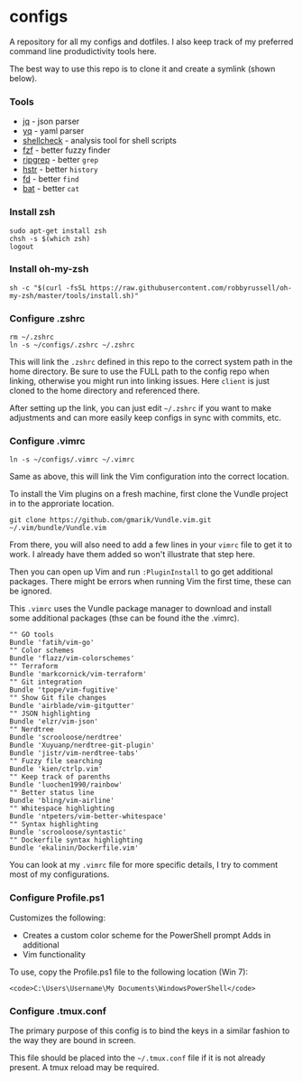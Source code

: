 configs
=======

A repository for all my configs and dotfiles.  I also keep track of my preferred command line produdictivity tools here.

The best way to use this repo is to clone it and create a symlink (shown below).

### Tools

* [jq](https://stedolan.github.io/jq/) - json parser
* [yq](https://github.com/mikefarah/yq) - yaml parser
* [shellcheck](https://github.com/koalaman/shellcheck) - analysis tool for shell scripts
* [fzf](https://github.com/junegunn/fzf) - better fuzzy finder 
* [ripgrep](https://github.com/BurntSushi/ripgrep) - better `grep`
* [hstr](https://github.com/dvorka/hstr) - better `history`
* [fd](https://github.com/sharkdp/fd) - better `find`
* [bat](https://github.com/sharkdp/bat) - better `cat`

### Install zsh

```
sudo apt-get install zsh
chsh -s $(which zsh)
logout
```

### Install oh-my-zsh

```
sh -c "$(curl -fsSL https://raw.githubusercontent.com/robbyrussell/oh-my-zsh/master/tools/install.sh)"
```

### Configure .zshrc

```
rm ~/.zshrc
ln -s ~/configs/.zshrc ~/.zshrc
```

This will link the `.zshrc` defined in this repo to the correct system path in the home directory.  Be sure to use the FULL path to the config repo when linking, otherwise you might run into linking issues.  Here `client` is just cloned to the home directory and referenced there.

After setting up the link, you can just edit `~/.zshrc` if you want to make adjustments and can more easily keep configs in sync with commits, etc.

### Configure .vimrc

```
ln -s ~/configs/.vimrc ~/.vimrc
```

Same as above, this will link the Vim configuration into the correct location.
 
To install the Vim plugins on a fresh machine, first clone the Vundle project in to the approriate location.

```
git clone https://github.com/gmarik/Vundle.vim.git ~/.vim/bundle/Vundle.vim
```

From there, you will also need to add a few lines in your `vimrc` file to get
it to work.  I already have them added so won't illustrate that step here.

Then you can open up Vim and run `:PluginInstall` to go get additional packages.  There
might be errors when running Vim the first time, these can be ignored.

This `.vimrc` uses the Vundle package manager to download and install some additional
packages (thse can be found ithe the .vimrc).

```
"" GO tools
Bundle 'fatih/vim-go'
"" Color schemes
Bundle 'flazz/vim-colorschemes'
"" Terraform
Bundle 'markcornick/vim-terraform'
"" Git integration
Bundle 'tpope/vim-fugitive'
"" Show Git file changes
Bundle 'airblade/vim-gitgutter'
"" JSON highlighting
Bundle 'elzr/vim-json'
"" Nerdtree
Bundle 'scrooloose/nerdtree'
Bundle 'Xuyuanp/nerdtree-git-plugin'
Bundle 'jistr/vim-nerdtree-tabs'
"" Fuzzy file searching
Bundle 'kien/ctrlp.vim'
"" Keep track of parenths
Bundle 'luochen1990/rainbow'
"" Better status line
Bundle 'bling/vim-airline'
"" Whitespace highlighting
Bundle 'ntpeters/vim-better-whitespace'
"" Syntax highlighting
Bundle 'scrooloose/syntastic'
"" Dockerfile syntax highlighting
Bundle 'ekalinin/Dockerfile.vim'
```

You can look at my `.vimrc` file for more specific details, I try to comment
most of my configurations.

### Configure Profile.ps1

Customizes the following:

* Creates a custom color scheme for the PowerShell prompt Adds in additional
* Vim functionality

To use, copy the Profile.ps1 file to the following location (Win 7):

```
<code>C:\Users\Username\My Documents\WindowsPowerShell</code>
```

### Configure .tmux.conf

The primary purpose of this config is to bind the keys in a similar fashion to
the way they are bound in screen.

This file should be placed into the <code>~/.tmux.conf</code> file if it is not
already present.  A tmux reload may be required.
